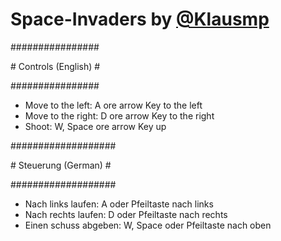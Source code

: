 # Space-Invaders by [@Klausmp](https://twitter.com/Klausmp2000)

  \################

  \# Controls (English) \# 

  \################

 - Move to the left: A ore arrow Key to the left 
 - Move to the right: D ore arrow Key to the right
 - Shoot: W, Space ore arrow Key up

  \###################
  
  \#  Steuerung (German)  \#
  
  \###################

 - Nach links laufen: A oder Pfeiltaste nach links
 - Nach rechts laufen: D oder Pfeiltaste nach rechts 
 - Einen schuss abgeben: W, Space oder Pfeiltaste nach oben
